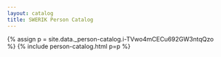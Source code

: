 ```yaml
---
layout: catalog
title: SWERIK Person Catalog
---
```

{% assign p = site.data._person-catalog.i-TVwo4mCECu692GW3ntqQzo %}
{% include person-catalog.html p=p %}

